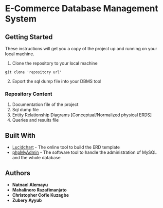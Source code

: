 # E-Commerce Database Management System




## Getting Started

These instructions will get you a copy of the project up and running on your local machine.

1. Clone the repository to your local machine
```
git clone 'repository url'
```
2. Export the sql dump file into your DBMS tool

### Repository Content

1. Documentation file of the project
2. Sql dump file
3. Entity Relationship Diagrams [Conceptual/Normalized physical ERDS]
4. Queries and results file

## Built With

* [Lucidchart](https://www.lucidchart.com/invitations/accept/a4359261-b665-4dce-9faf-7b66df679bf2) - The online tool to build the ERD template
* [phpMyAdmin](https://maven.apache.org/) - The software tool to handle the administration of MySQL and the whole database

## Authors

* **Natnael Alemayu**
* **Mahalinoro Razafimanjato**
* **Christopher Cofie Kuzagbe**
* **Zubery Ayyub**
